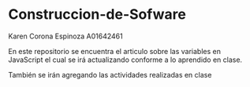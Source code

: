 # Construccion-de-Sofware

Karen Corona Espinoza A01642461

En este repositorio se encuentra el articulo sobre las variables en JavaScript el cual se irá actualizando conforme a lo aprendido en clase.

También se irán agregando las actividades realizadas en clase